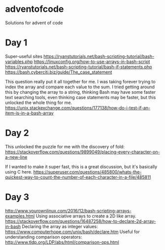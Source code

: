 # adventofcode
Solutions for advent of code

# Day 1

Super-useful sites
https://ryanstutorials.net/bash-scripting-tutorial/bash-variables.php
https://linuxconfig.org/how-to-use-arrays-in-bash-script
https://ryanstutorials.net/bash-scripting-tutorial/bash-if-statements.php
https://bash.cyberciti.biz/guide/The_case_statement

This question really put it all together for me.  I was taking forever trying to index the array and compare each value to the sum.  I tried getting around this by changing the array to a string, thinking Bash may have some faster text searching tools, even thinking case statements may be faster, but this unlocked the whole thing for me.
https://unix.stackexchange.com/questions/177138/how-do-i-test-if-an-item-is-in-a-bash-array

# Day 2
This unlocked the puzzle for me with the discovery of fold:
https://stackoverflow.com/questions/9899049/placing-every-character-on-a-new-line

If I wanted to make it super fast, this is a great discussion, but it's basically using C here.
https://superuser.com/questions/485800/whats-the-quickest-way-to-count-the-number-of-each-character-in-a-file/485811

# Day 3
http://www.yourownlinux.com/2016/12/bash-scripting-arrays-examples.html
Using associative arrays to create a 2D like array.
https://stackoverflow.com/questions/16487258/how-to-declare-2d-array-in-bash
Declaring the array as integer values:
https://www.computerhope.com/unix/bash/declare.htm
Useful for understanding comparison operators:
http://www.tldp.org/LDP/abs/html/comparison-ops.html